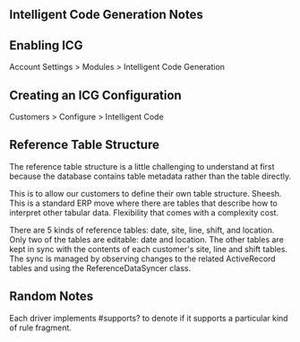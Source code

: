 Intelligent Code Generation Notes
---------------------------------

## Enabling ICG

Account Settings > Modules > Intelligent Code Generation


## Creating an ICG Configuration

Customers > Configure > Intelligent Code


## Reference Table Structure

The reference table structure is a little challenging to understand at first because the database contains table metadata rather than the table directly.

This is to allow our customers to define their own table structure. Sheesh. This is a standard ERP move where there are tables that describe how to interpret other tabular data. Flexibility that comes with a complexity cost.

There are 5 kinds of reference tables: date, site, line, shift, and location. Only two of the tables are editable: date and location. The other tables are kept in sync with the contents of each customer's site, line and shift tables. The sync is managed by observing changes to the related ActiveRecord tables and using the ReferenceDataSyncer class.


## Random Notes

Each driver implements #supports? to denote if it supports a particular kind of rule fragment.
